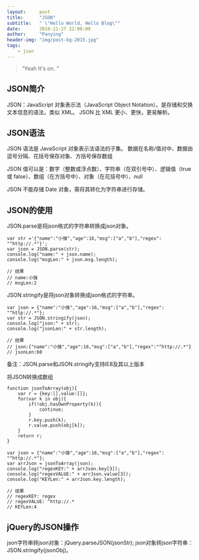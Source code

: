 ```yaml
---
layout:     post
title:      "JSON"
subtitle:   " \"Hello World, Hello Blog\""
date:       2018-11-27 22:00:00
author:     "Panying"
header-img: "img/post-bg-2015.jpg"
tags:
    - json
---
```


> “Yeah It's on. ”

## JSON简介

JSON：JavaScript 对象表示法（JavaScript Object Notation）。是存储和交换文本信息的语法，类似 XML。
JSON 比 XML 更小、更快，更易解析。

## JSON语法

JSON 语法是 JavaScript 对象表示法语法的子集。
数据在名称/值对中、数据由逗号分隔、花括号保存对象、方括号保存数组

JSON 值可以是：数字（整数或浮点数）、字符串（在双引号中）、逻辑值（true 或 false）、数组（在方括号中）、对象（在花括号中）、null

JSON 不能存储 Date 对象，需将其转化为字符串进行存储。

## JSON的使用

JSON.parse是将json格式的字符串转换成json对象。
```
var str ='{"name":"小强","age":16,"msg":["a","b"],"regex": "^http://.*"}';
var json = JSON.parse(str);
console.log("name:" + json.name);
console.log("msgLen:" + json.msg.length);

// 结果
// name:小强
// msgLen:2
```

JSON.stringify是将json对象转换成json格式的字符串。
```
var json = {"name":"小强","age":16,"msg":["a","b"],"regex": "^http://.*"};
var str = JSON.stringify(json);
console.log("json:" + str);
console.log("jsonLen:" + str.length);

// 结果
// json:{"name":"小强","age":16,"msg":["a","b"],"regex":"^http://.*"}
// jsonLen:60
```
备注：JSON.parse和JSON.stringify支持IE8及其以上版本

将JSON转换成数组
```
function jsonToArray(obj){
    var r = {key:[],value:[]};
    for(var k in obj){
        if(!obj.hasOwnProperty(k)){
            continue;
        }
        r.key.push(k);
        r.value.push(obj[k]);
    }
    return r;
}

var json = {"name":"小强","age":16,"msg":["a","b"],"regex": "^http://.*"};
var arrJson = jsonToArray(json);
console.log("regexKEY:" + arrJson.key[3]);
console.log("regexVALUE:" + arrJson.value[3]);
console.log("KEYLen:" + arrJson.key.length);

// 结果
// regexKEY: regex
// regexVALUE: ^http://.*
// KEYLen:4
```

## jQuery的JSON操作

json字符串转json对象：jQuery.parseJSON(jsonStr);
json对象转json字符串：JSON.stringify(jsonObj)。